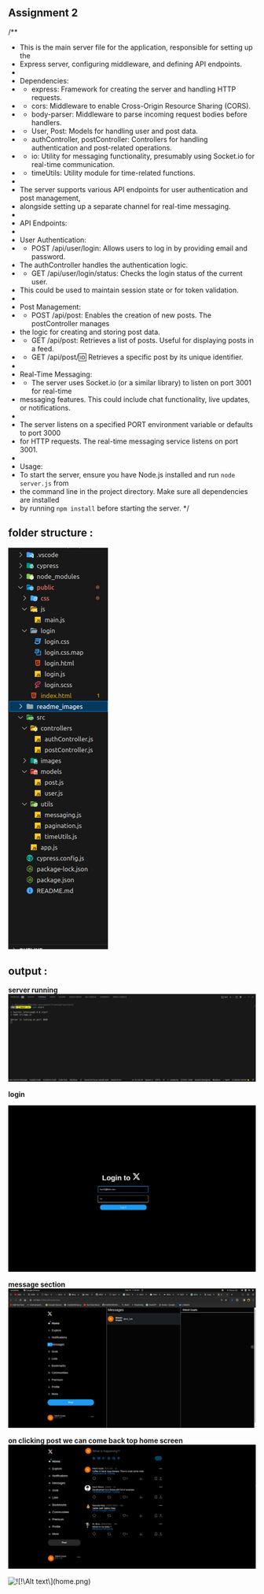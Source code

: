 ## Assignment 2
/**
 * This is the main server file for the application, responsible for setting up the
 * Express server, configuring middleware, and defining API endpoints.
 * 
 * Dependencies:
 * - express: Framework for creating the server and handling HTTP requests.
 * - cors: Middleware to enable Cross-Origin Resource Sharing (CORS).
 * - body-parser: Middleware to parse incoming request bodies before handlers.
 * - User, Post: Models for handling user and post data.
 * - authController, postController: Controllers for handling authentication and post-related operations.
 * - io: Utility for messaging functionality, presumably using Socket.io for real-time communication.
 * - timeUtils: Utility module for time-related functions.
 * 
 * The server supports various API endpoints for user authentication and post management,
 * alongside setting up a separate channel for real-time messaging.
 * 
 * API Endpoints:
 * 
 * User Authentication:
 * - POST /api/user/login: Allows users to log in by providing email and password.
 *   The authController handles the authentication logic.
 * - GET /api/user/login/status: Checks the login status of the current user.
 *   This could be used to maintain session state or for token validation.
 * 
 * Post Management:
 * - POST /api/post: Enables the creation of new posts. The postController manages
 *   the logic for creating and storing post data.
 * - GET /api/post: Retrieves a list of posts. Useful for displaying posts in a feed.
 * - GET /api/post/:id: Retrieves a specific post by its unique identifier.
 * 
 * Real-Time Messaging:
 * - The server uses Socket.io (or a similar library) to listen on port 3001 for real-time
 *   messaging features. This could include chat functionality, live updates, or notifications.
 * 
 * The server listens on a specified PORT environment variable or defaults to port 3000
 * for HTTP requests. The real-time messaging service listens on port 3001.
 * 
 * Usage:
 * To start the server, ensure you have Node.js installed and run `node server.js` from
 * the command line in the project directory. Make sure all dependencies are installed
 * by running `npm install` before starting the server.
 */



## folder structure : 
![!\[Alt text\](folderStructure.png)](readme_images/folderStructure.png)


## output :

**server running**
![!\[Alt text\](image.png)](readme_images/server.png)


**login**

![Alt text](readme_images/login.png)

**message section**
![!\[Alt text\](image.png)](readme_images/messagesection.png)


**on clicking post we can come back top home screen**
![!\[Alt text\](image.png)](readme_images/postOnclick.png)


![!\[!\\[Alt text\\](image.png)\](home.png)](readme_images/home.png)